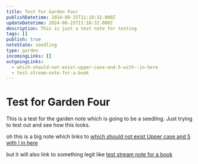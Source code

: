 ```yaml
---
title: Test For Garden Four
publishDatetime: 2024-08-25T11:18:32.000Z
updateDatetime: 2024-08-25T11:18:32.000Z
description: This is just a test note for testing
tags: []
publish: true
noteState: seedling
type: garden
incomingLinks: []
outgoingLinks:
  - which-should-not-exist-upper-case-and-5-with--in-here
  - test-stream-note-for-a-book
---
```

# Test for Garden Four

This is a test for the garden note which is going to be a seedling. Just trying to test out and see how this looks.

oh this is a big note which links to [which should not exist Upper case and 5 with ! in here](/unpublished)

but it will also link to something legit like [test stream note for a book](test-stream-note-for-a-book)
